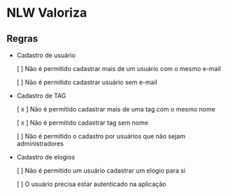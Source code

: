 # NLW Valoriza


## Regras

- Cadastro de usuário
  
  [ ] Não é permitido cadastrar mais de um usuário com o mesmo e-mail

  [ ] Não é permitido cadastrar usuário sem e-mail



- Cadastro de TAG
  
  [ x ] Não é permitido cadastrar mais de uma tag com o mesmo nome

  [ x ] Não é permitido cadastrar tag sem nome

  [ ] Não é permitido o cadastro por usuários que não sejam administradores



- Cadastro de elogios
  
  [ ] Não é permitido um usuário cadastrar um elogio para si

  [ ] O usuário precisa estar autenticado na aplicação